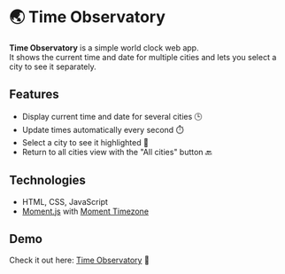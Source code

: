 # 🌏 Time Observatory

**Time Observatory** is a simple world clock web app.  
It shows the current time and date for multiple cities and lets you select a city to see it separately.

## Features

- Display current time and date for several cities 🕒
- Update times automatically every second ⏱️
- Select a city to see it highlighted 🌟
- Return to all cities view with the "All cities" button 🔙

## Technologies

- HTML, CSS, JavaScript
- [Moment.js](https://momentjs.com/) with [Moment Timezone](https://momentjs.com/timezone/)

## Demo

Check it out here: [Time Observatory](https://time-observatory.netlify.app/) 🚀
